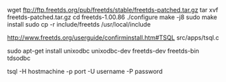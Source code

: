 wget ftp://ftp.freetds.org/pub/freetds/stable/freetds-patched.tar.gz
tar xvf freetds-patched.tar.gz
cd freetds-1.00.86
./configure
make -j8
sudo make install
sudo cp -r include/freetds /usr/local/include




http://www.freetds.org/userguide/confirminstall.htm#TSQL
src/apps/tsql.c

sudo apt-get install unixodbc unixodbc-dev freetds-dev freetds-bin tdsodbc


 tsql -H hostmachine -p port -U username -P password


